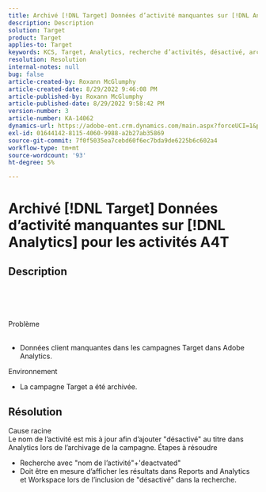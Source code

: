 ```yaml
---
title: Archivé [!DNL Target] Données d’activité manquantes sur [!DNL Analytics] pour les activités A4T
description: Description
solution: Target
product: Target
applies-to: Target
keywords: KCS, Target, Analytics, recherche d’activités, désactivé, archivé
resolution: Resolution
internal-notes: null
bug: false
article-created-by: Roxann McGlumphy
article-created-date: 8/29/2022 9:46:08 PM
article-published-by: Roxann McGlumphy
article-published-date: 8/29/2022 9:58:42 PM
version-number: 3
article-number: KA-14062
dynamics-url: https://adobe-ent.crm.dynamics.com/main.aspx?forceUCI=1&pagetype=entityrecord&etn=knowledgearticle&id=0e880cf8-e327-ed11-9db1-002248086d3d
exl-id: 01644142-8115-4060-9988-a2b27ab35869
source-git-commit: 7f0f5035ea7cebd60f6ec7bda9de6225b6c602a4
workflow-type: tm+mt
source-wordcount: '93'
ht-degree: 5%

---
```


# Archivé [!DNL Target] Données d’activité manquantes sur [!DNL Analytics] pour les activités A4T

## Description

<br><br><br><br>Problème<br><br>
- Données client manquantes dans les campagnes Target dans Adobe Analytics.



Environnement
- La campagne Target a été archivée.



## Résolution

Cause racine<br>
Le nom de l’activité est mis à jour afin d’ajouter &quot;désactivé&quot; au titre dans Analytics lors de l’archivage de la campagne.
Étapes à résoudre
- Recherche avec &quot;nom de l’activité&quot;+&#39;deactvated&quot;
- Doit être en mesure d’afficher les résultats dans Reports and Analytics et Workspace lors de l’inclusion de &quot;désactivé&quot; dans la recherche.

